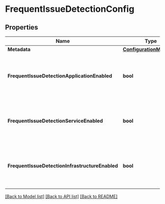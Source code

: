 # FrequentIssueDetectionConfig

## Properties

Name | Type | Description | Notes
------------ | ------------- | ------------- | -------------
**Metadata** | [**ConfigurationMetadata**](ConfigurationMetadata.md) |  | [optional] 
**FrequentIssueDetectionApplicationEnabled** | **bool** | The detection for applications is enabled (&#x60;true&#x60;) or disabled (&#x60;false&#x60;). | 
**FrequentIssueDetectionServiceEnabled** | **bool** | The detection for services is enabled (&#x60;true&#x60;) or disabled (&#x60;false&#x60;). | 
**FrequentIssueDetectionInfrastructureEnabled** | **bool** | The detection for infrastructure is enabled (&#x60;true&#x60;) or disabled (&#x60;false&#x60;). | 

[[Back to Model list]](../README.md#documentation-for-models) [[Back to API list]](../README.md#documentation-for-api-endpoints) [[Back to README]](../README.md)


